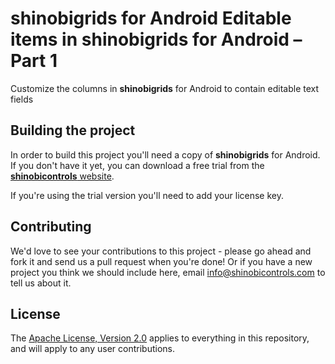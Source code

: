 shinobigrids for Android Editable items in shinobigrids for Android – Part 1
=====================

Customize the columns in __shinobigrids__ for Android to contain editable text fields


Building the project
------------------

In order to build this project you'll need a copy of __shinobigrids__ for Android. If you don't have it yet, you can download a free trial from the [**shinobicontrols** website](https://www.shinobicontrols.com/).

If you're using the trial version you'll need to add your license key.

Contributing
------------

We'd love to see your contributions to this project - please go ahead and fork it and send us a pull request when you're done! Or if you have a new project you think we should include here, email info@shinobicontrols.com to tell us about it.

License
-------

The [Apache License, Version 2.0](license.txt) applies to everything in this repository, and will apply to any user contributions.

